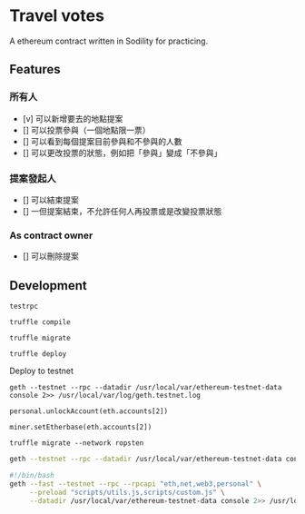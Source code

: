 # Travel votes

A ethereum contract written in Sodility for practicing.

## Features

### 所有人

- [v] 可以新增要去的地點提案
- [] 可以投票參與（一個地點限一票）
- [] 可以看到每個提案目前參與和不參與的人數
- [] 可以更改投票的狀態，例如把「參與」變成「不參與」

### 提案發起人

- [] 可以結束提案
- [] 一但提案結束，不允許任何人再投票或是改變投票狀態

### As contract owner

- [] 可以刪除提案

## Development

```
testrpc

truffle compile

truffle migrate

truffle deploy
```


Deploy to testnet
```
geth --testnet --rpc --datadir /usr/local/var/ethereum-testnet-data console 2>> /usr/local/var/log/geth.testnet.log

personal.unlockAccount(eth.accounts[2])

miner.setEtherbase(eth.accounts[2])

truffle migrate --network ropsten
```


```sh
geth --testnet --rpc --datadir /usr/local/var/ethereum-testnet-data console 2>> /usr/local/var/log/geth.testnet.log
```


```sh
#!/bin/bash
geth --fast --testnet --rpc --rpcapi "eth,net,web3,personal" \
     --preload "scripts/utils.js,scripts/custom.js" \
     --datadir /usr/local/var/ethereum-testnet-data console 2>> /usr/local/var/log/geth.testnet.log
```
